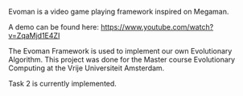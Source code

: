 Evoman is a video game playing framework inspired on Megaman.

A demo can be found here:  https://www.youtube.com/watch?v=ZqaMjd1E4ZI

The Evoman Framework is used to implement our own Evolutionary Algorithm.
This project was done for the Master course Evolutionary Computing at the Vrije Universiteit Amsterdam.

Task 2 is currently implemented.
